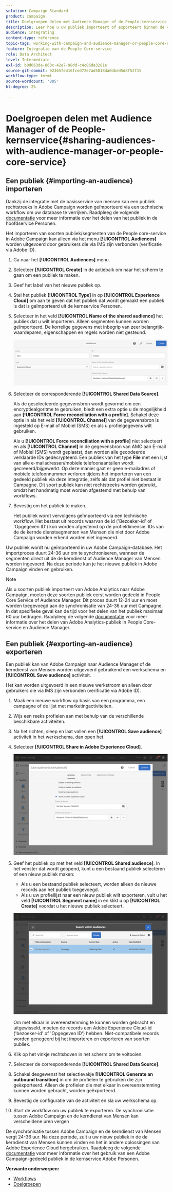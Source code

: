 ```yaml
---
solution: Campaign Standard
product: campaign
title: Doelgroepen delen met Audience Manager of de People-kernservice
description: Leer hoe u uw publiek importeert of exporteert binnen de verschillende Adobe Experience Cloud-oplossingen.
audience: integrating
content-type: reference
topic-tags: working-with-campaign-and-audience-manager-or-people-core-service
feature: Integratie van de People Core-service
role: Data Architect
level: Intermediate
exl-id: b0d063de-863c-42e7-98dd-c4c86da3281e
source-git-commit: 92365fe416fced72e7ad5818da0dbed5d8f52f15
workflow-type: tm+mt
source-wordcount: '805'
ht-degree: 2%

---
```


# Doelgroepen delen met Audience Manager of de People-kernservice{#sharing-audiences-with-audience-manager-or-people-core-service}

## Een publiek {#importing-an-audience} importeren

Dankzij de integratie met de basisservice van mensen kan een publiek rechtstreeks in Adobe Campaign worden geïmporteerd via een technische workflow om uw database te verrijken. Raadpleeg de volgende [documentatie](https://experienceleague.adobe.com/docs/analytics/components/segmentation/segmentation-workflow/seg-publish.html) voor meer informatie over het delen van het publiek in de hoofdservice Personen.

Het importeren van soorten publiek/segmenten van de People core-service in Adobe Campaign kan alleen via het menu **[!UICONTROL Audiences]** worden uitgevoerd door gebruikers die via IMS zijn verbonden (verificatie via Adobe ID).

1. Ga naar het **[!UICONTROL Audiences]** menu.
1. Selecteer **[!UICONTROL Create]** in de actiebalk om naar het scherm te gaan om een publiek te maken.
1. Geef het label van het nieuwe publiek op.
1. Stel het publiek **[!UICONTROL Type]** in op **[!UICONTROL Experience Cloud]** om aan te geven dat het publiek dat wordt gemaakt een publiek is dat is geïmporteerd uit de kernservice Personen.
1. Selecteer in het veld **[!UICONTROL Name of the shared audience]** het publiek dat u wilt importeren. Alleen segmenten kunnen worden geïmporteerd. De korrelige gegevens met inbegrip van zeer belangrijk-waardeparen, eigenschappen en regels worden niet gesteund.

   ![](assets/aam_import_audience.png)

1. Selecteer de corresponderende **[!UICONTROL Shared Data Source]**.

   Als de geselecteerde gegevensbron wordt gevormd om een encryptiealgoritme te gebruiken, biedt een extra optie u de mogelijkheid aan **[!UICONTROL Force reconciliation with a profile]**. Schakel deze optie in als het veld **[!UICONTROL Channel]** van de gegevensbron is ingesteld op E-mail of Mobiel (SMS) en als u profielgegevens wilt gebruiken.

   Als u **[!UICONTROL Force reconciliation with a profile]** niet selecteert en als **[!UICONTROL Channel]** in de gegevensbron van AMC aan E-mail of Mobiel (SMS) wordt geplaatst, dan worden alle gecodeerde verklaarde IDs gedecrypteerd. Een publiek van het type **File** met een lijst van alle e-mailadressen/mobiele telefoonaantallen wordt gecreeerd/bijgewerkt. Op deze manier gaat er geen e-mailadres of mobiele telefoonnummer verloren tijdens het importeren van een gedeeld publiek via deze integratie, zelfs als dat profiel niet bestaat in Campagne. Dit soort publiek kan niet rechtstreeks worden gebruikt, omdat het handmatig moet worden afgestemd met behulp van workflows.

1. Bevestig om het publiek te maken.

   Het publiek wordt vervolgens geïmporteerd via een technische workflow. Het bestaat uit records waarvan de id (&#39;Bezoeker-id&#39; of &#39;Opgegeven ID&#39;) kon worden afgestemd op de profieldimensie. IDs van de de kernde dienstsegmenten van Mensen die niet door Adobe Campaign worden erkend worden niet ingevoerd.

Uw publiek wordt nu geïmporteerd in uw Adobe Campaign-database. Het importproces duurt 24-36 uur om te synchroniseren, wanneer de segmenten direct uit de de kerndienst of Audience Manager van Mensen worden ingevoerd. Na deze periode kun je het nieuwe publiek in Adobe Campaign vinden en gebruiken.

>[!NOTE]
>
>Als u soorten publiek importeert van Adobe Analytics naar Adobe Campaign, moeten deze soorten publiek eerst worden gedeeld in People Core Service of Audience Manager. Dit proces duurt 12-24 uur en moet worden toegevoegd aan de synchronisatie van 24-36 uur met Campagne. In dat specifieke geval kan de tijd voor het delen van het publiek maximaal 60 uur bedragen. Raadpleeg de volgende [documentatie](https://experienceleague.adobe.com/docs/analytics/components/segmentation/segmentation-workflow/seg-publish.html) voor meer informatie over het delen van Adobe Analytics-publiek in People Core-service en Audience Manager.

## Een publiek {#exporting-an-audience} exporteren

Een publiek kan van Adobe Campaign naar Audience Manager of de kerndienst van Mensen worden uitgevoerd gebruikend een werkschema en **[!UICONTROL Save audience]** activiteit.

Het kan worden uitgevoerd in een nieuwe werkstroom en alleen door gebruikers die via IMS zijn verbonden (verificatie via Adobe ID).

1. Maak een nieuwe workflow op basis van een programma, een campagne of de lijst met marketingactiviteiten.
1. Wijs een reeks profielen aan met behulp van de verschillende beschikbare activiteiten.
1. Na het richten, sleep en laat vallen een **[!UICONTROL Save audience]** activiteit in het werkschema, dan open het.
1. Selecteer **[!UICONTROL Share in Adobe Experience Cloud]**.

   ![](assets/aam_save_audience_activity.png)

1. Geef het publiek op met het veld **[!UICONTROL Shared audience]**. In het venster dat wordt geopend, kunt u een bestaand publiek selecteren of een nieuw publiek maken:

   * Als u een bestaand publiek selecteert, worden alleen de nieuwe records aan het publiek toegevoegd.
   * Als u uw profiellijst naar een nieuw publiek wilt exporteren, vult u het veld **[!UICONTROL Segment name]** in en klikt u op **[!UICONTROL Create]** voordat u het nieuwe publiek selecteert.

   ![](assets/aam_save_audience_segment_picker.png)

   Om met elkaar in overeenstemming te kunnen worden gebracht en uitgewisseld, moeten de records een Adobe Experience Cloud-id (&#39;bezoeker-id&#39; of &#39;Opgegeven ID&#39;) hebben. Niet-compatibele records worden genegeerd bij het importeren en exporteren van soorten publiek.

1. Klik op het vinkje rechtsboven in het scherm om te voltooien.
1. Selecteer de corresponderende **[!UICONTROL Shared Data Source]**.
1. Schakel desgewenst het selectievakje **[!UICONTROL Generate an outbound transition]** in om de profielen te gebruiken die zijn geëxporteerd. Alleen de profielen die met elkaar in overeenstemming kunnen worden gebracht, worden geëxporteerd.
1. Bevestig de configuratie van de activiteit en sla uw werkschema op.
1. Start de workflow om uw publiek te exporteren. De synchronisatie tussen Adobe Campaign en de kerndienst van Mensen kan verscheidene uren vergen

De synchronisatie tussen Adobe Campaign en de kerndienst van Mensen vergt 24-36 uur. Na deze periode, zult u uw nieuw publiek in de de kerndienst van Mensen kunnen vinden en het in andere oplossingen van Adobe Experience Cloud hergebruiken. Raadpleeg de volgende [documentatie](https://experienceleague.adobe.com/docs/core-services/interface/audiences/t-audience-create.html) voor meer informatie over het gebruik van een Adobe Campaign-gedeeld publiek in de kernservice Adobe Personen.

**Verwante onderwerpen:**

* [Workflows](../../automating/using/get-started-workflows.md)
* [Doelgroepen](../../audiences/using/about-audiences.md)
